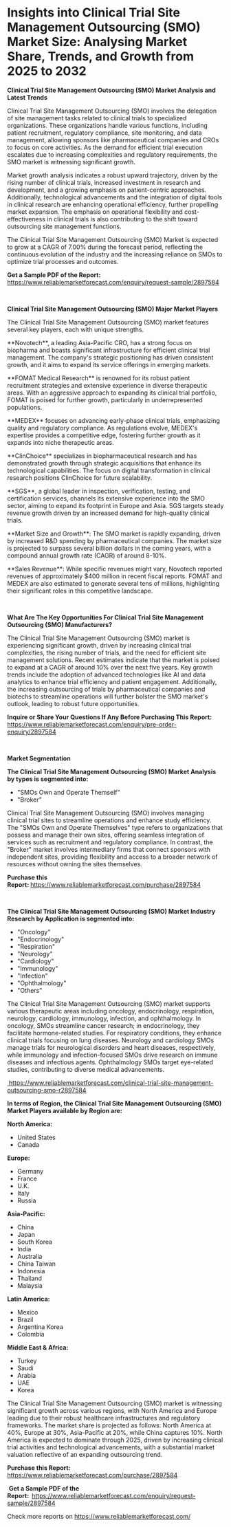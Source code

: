 <p><h1>Insights into Clinical Trial Site Management Outsourcing (SMO) Market Size: Analysing Market Share, Trends, and Growth from 2025 to 2032</h1></p><p><strong>Clinical Trial Site Management Outsourcing (SMO) Market Analysis and Latest Trends</strong></p>
<p><p>Clinical Trial Site Management Outsourcing (SMO) involves the delegation of site management tasks related to clinical trials to specialized organizations. These organizations handle various functions, including patient recruitment, regulatory compliance, site monitoring, and data management, allowing sponsors like pharmaceutical companies and CROs to focus on core activities. As the demand for efficient trial execution escalates due to increasing complexities and regulatory requirements, the SMO market is witnessing significant growth.</p><p>Market growth analysis indicates a robust upward trajectory, driven by the rising number of clinical trials, increased investment in research and development, and a growing emphasis on patient-centric approaches. Additionally, technological advancements and the integration of digital tools in clinical research are enhancing operational efficiency, further propelling market expansion. The emphasis on operational flexibility and cost-effectiveness in clinical trials is also contributing to the shift toward outsourcing site management functions. </p><p>The Clinical Trial Site Management Outsourcing (SMO) Market is expected to grow at a CAGR of 7.00% during the forecast period, reflecting the continuous evolution of the industry and the increasing reliance on SMOs to optimize trial processes and outcomes.</p></p>
<p><strong>Get a Sample PDF of the Report:&nbsp;</strong> <a href="https://www.reliablemarketforecast.com/enquiry/request-sample/2897584?utm_campaign=1766&utm_medium=2&utm_source=Github&utm_content=ia&utm_term=15032025&utm_id=clinical-trial-site-management-outsourcing-smo">https://www.reliablemarketforecast.com/enquiry/request-sample/2897584</a></p>
<p>&nbsp;</p>
<p><strong>Clinical Trial Site Management Outsourcing (SMO) Major Market Players</strong></p>
<p><p>The Clinical Trial Site Management Outsourcing (SMO) market features several key players, each with unique strengths. </p><p>**Novotech**, a leading Asia-Pacific CRO, has a strong focus on biopharma and boasts significant infrastructure for efficient clinical trial management. The company's strategic positioning has driven consistent growth, and it aims to expand its service offerings in emerging markets.</p><p>**FOMAT Medical Research** is renowned for its robust patient recruitment strategies and extensive experience in diverse therapeutic areas. With an aggressive approach to expanding its clinical trial portfolio, FOMAT is poised for further growth, particularly in underrepresented populations.</p><p>**MEDEX** focuses on advancing early-phase clinical trials, emphasizing quality and regulatory compliance. As regulations evolve, MEDEX's expertise provides a competitive edge, fostering further growth as it expands into niche therapeutic areas.</p><p>**ClinChoice** specializes in biopharmaceutical research and has demonstrated growth through strategic acquisitions that enhance its technological capabilities. The focus on digital transformation in clinical research positions ClinChoice for future scalability.</p><p>**SGS**, a global leader in inspection, verification, testing, and certification services, channels its extensive experience into the SMO sector, aiming to expand its footprint in Europe and Asia. SGS targets steady revenue growth driven by an increased demand for high-quality clinical trials.</p><p>**Market Size and Growth**: The SMO market is rapidly expanding, driven by increased R&D spending by pharmaceutical companies. The market size is projected to surpass several billion dollars in the coming years, with a compound annual growth rate (CAGR) of around 8-10%. </p><p>**Sales Revenue**: While specific revenues might vary, Novotech reported revenues of approximately $400 million in recent fiscal reports. FOMAT and MEDEX are also estimated to generate several tens of millions, highlighting their significant roles in this competitive landscape.</p></p>
<p>&nbsp;</p>
<p><strong>What Are The Key Opportunities For Clinical Trial Site Management Outsourcing (SMO) Manufacturers?</strong></p>
<p><p>The Clinical Trial Site Management Outsourcing (SMO) market is experiencing significant growth, driven by increasing clinical trial complexities, the rising number of trials, and the need for efficient site management solutions. Recent estimates indicate that the market is poised to expand at a CAGR of around 10% over the next five years. Key growth trends include the adoption of advanced technologies like AI and data analytics to enhance trial efficiency and patient engagement. Additionally, the increasing outsourcing of trials by pharmaceutical companies and biotechs to streamline operations will further bolster the SMO market's outlook, leading to robust future opportunities.</p></p>
<p><strong>Inquire or Share Your Questions If Any Before Purchasing This Report:</strong> <a href="https://www.reliablemarketforecast.com/enquiry/pre-order-enquiry/2897584?utm_campaign=1766&utm_medium=2&utm_source=Github&utm_content=ia&utm_term=15032025&utm_id=clinical-trial-site-management-outsourcing-smo">https://www.reliablemarketforecast.com/enquiry/pre-order-enquiry/2897584</a></p>
<p>&nbsp;</p>
<p><strong>Market Segmentation</strong></p>
<p><strong>The Clinical Trial Site Management Outsourcing (SMO) Market Analysis by types is segmented into:</strong></p>
<p><ul><li>"SMOs Own and Operate Themself"</li><li>"Broker"</li></ul></p>
<p><p>Clinical Trial Site Management Outsourcing (SMO) involves managing clinical trial sites to streamline operations and enhance study efficiency. The "SMOs Own and Operate Themselves" type refers to organizations that possess and manage their own sites, offering seamless integration of services such as recruitment and regulatory compliance. In contrast, the "Broker" market involves intermediary firms that connect sponsors with independent sites, providing flexibility and access to a broader network of resources without owning the sites themselves.</p></p>
<p><strong>Purchase this Report:&nbsp;</strong><a href="https://www.reliablemarketforecast.com/purchase/2897584?utm_campaign=1766&utm_medium=2&utm_source=Github&utm_content=ia&utm_term=15032025&utm_id=clinical-trial-site-management-outsourcing-smo">https://www.reliablemarketforecast.com/purchase/2897584</a></p>
<p>&nbsp;</p>
<p><strong>The Clinical Trial Site Management Outsourcing (SMO) Market Industry Research by Application is segmented into:</strong></p>
<p><ul><li>"Oncology"</li><li>"Endocrinology"</li><li>"Respiration"</li><li>"Neurology"</li><li>"Cardiology"</li><li>"Immunology"</li><li>"Infection"</li><li>"Ophthalmology"</li><li>"Others"</li></ul></p>
<p><p>The Clinical Trial Site Management Outsourcing (SMO) market supports various therapeutic areas including oncology, endocrinology, respiration, neurology, cardiology, immunology, infection, and ophthalmology. In oncology, SMOs streamline cancer research; in endocrinology, they facilitate hormone-related studies. For respiratory conditions, they enhance clinical trials focusing on lung diseases. Neurology and cardiology SMOs manage trials for neurological disorders and heart diseases, respectively, while immunology and infection-focused SMOs drive research on immune diseases and infectious agents. Ophthalmology SMOs target eye-related studies, contributing to diverse medical advancements.</p></p>
<p><a href="https://www.reliablemarketforecast.com/clinical-trial-site-management-outsourcing-smo-r2897584?utm_campaign=1766&utm_medium=2&utm_source=Github&utm_content=ia&utm_term=15032025&utm_id=clinical-trial-site-management-outsourcing-smo">&nbsp;https://www.reliablemarketforecast.com/clinical-trial-site-management-outsourcing-smo-r2897584</a></p>
<p><strong>In terms of Region, the Clinical Trial Site Management Outsourcing (SMO) Market Players available by Region are:</strong></p>
<p>
    <p> <strong> North America: </strong>
        <ul>
            <li>United States</li>
            <li>Canada</li>
        </ul>
        </p> 
    <p> <strong> Europe: </strong>
        <ul>
            <li>Germany</li>
            <li>France</li>
            <li>U.K.</li>
            <li>Italy</li>
            <li>Russia</li>
        </ul>
        </p> 
    <p> <strong> Asia-Pacific: </strong>
        <ul>
            <li>China</li>
            <li>Japan</li>
            <li>South Korea</li>
            <li>India</li>
            <li>Australia</li>
            <li>China Taiwan</li>
            <li>Indonesia</li>
            <li>Thailand</li>
            <li>Malaysia</li>
        </ul>
        </p> 
    <p> <strong> Latin America: </strong>
        <ul>
            <li>Mexico</li>
            <li>Brazil</li>
            <li>Argentina Korea</li>
            <li>Colombia</li>
        </ul>
        </p> 
    <p> <strong> Middle East & Africa: </strong>
        <ul>
            <li>Turkey</li>
            <li>Saudi</li>
            <li>Arabia</li>
            <li>UAE</li>
            <li>Korea</li>
        </ul>
    </p>
    </p>
<p><p>The Clinical Trial Site Management Outsourcing (SMO) market is witnessing significant growth across various regions, with North America and Europe leading due to their robust healthcare infrastructures and regulatory frameworks. The market share is projected as follows: North America at 40%, Europe at 30%, Asia-Pacific at 20%, while China captures 10%. North America is expected to dominate through 2025, driven by increasing clinical trial activities and technological advancements, with a substantial market valuation reflective of an expanding outsourcing trend.</p></p>
<p><strong>Purchase this Report: </strong><a href="https://www.reliablemarketforecast.com/purchase/2897584?utm_campaign=1766&utm_medium=2&utm_source=Github&utm_content=ia&utm_term=15032025&utm_id=clinical-trial-site-management-outsourcing-smo">https://www.reliablemarketforecast.com/purchase/2897584</a></p>
<p>&nbsp;<strong>Get a Sample PDF of the Report:&nbsp;&nbsp;</strong><a href="https://www.reliablemarketforecast.com/enquiry/request-sample/2897584?utm_campaign=1766&utm_medium=2&utm_source=Github&utm_content=ia&utm_term=15032025&utm_id=clinical-trial-site-management-outsourcing-smo">https://www.reliablemarketforecast.com/enquiry/request-sample/2897584</a></p>
<p><strong></strong></p>
<p>Check more reports on <a href="https://www.reliablemarketforecast.com/?utm_campaign=1766&utm_medium=2&utm_source=Github&utm_content=ia&utm_term=15032025&utm_id=clinical-trial-site-management-outsourcing-smo">https://www.reliablemarketforecast.com/</a></p>